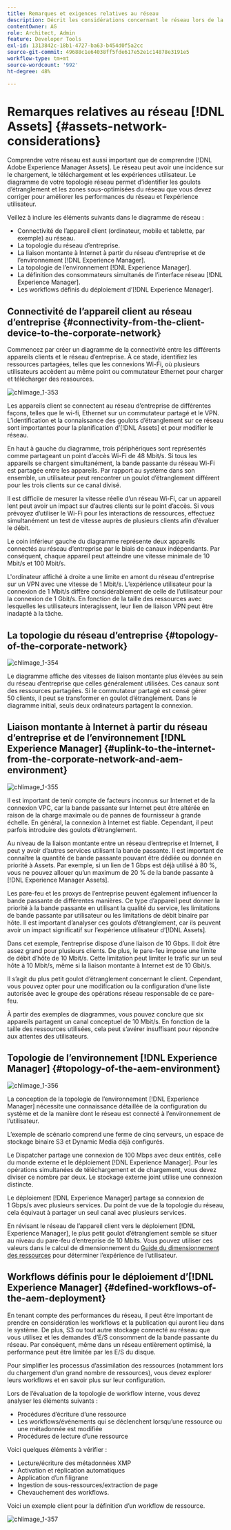 ```yaml
---
title: Remarques et exigences relatives au réseau
description: Décrit les considérations concernant le réseau lors de la conception d’un déploiement d’ [!DNL Adobe Experience Manager Assets] .
contentOwner: AG
role: Architect, Admin
feature: Developer Tools
exl-id: 1313842c-18b1-4727-ba63-b454d0f5a2cc
source-git-commit: 49688c1e64038ff5fde617e52e1c14878e3191e5
workflow-type: tm+mt
source-wordcount: '992'
ht-degree: 48%

---
```


# Remarques relatives au réseau [!DNL Assets] {#assets-network-considerations}

Comprendre votre réseau est aussi important que de comprendre [!DNL Adobe Experience Manager Assets]. Le réseau peut avoir une incidence sur le chargement, le téléchargement et les expériences utilisateur. Le diagramme de votre topologie réseau permet d’identifier les goulots d’étranglement et les zones sous-optimisées du réseau que vous devez corriger pour améliorer les performances du réseau et l’expérience utilisateur.

Veillez à inclure les éléments suivants dans le diagramme de réseau :

* Connectivité de l’appareil client (ordinateur, mobile et tablette, par exemple) au réseau.
* La topologie du réseau d’entreprise.
* La liaison montante à Internet à partir du réseau d’entreprise et de l’environnement [!DNL Experience Manager].
* La topologie de l’environnement [!DNL Experience Manager].
* La définition des consommateurs simultanés de l’interface réseau [!DNL Experience Manager].
* Les workflows définis du déploiement d’[!DNL Experience Manager].

## Connectivité de l’appareil client au réseau d’entreprise {#connectivity-from-the-client-device-to-the-corporate-network}

Commencez par créer un diagramme de la connectivité entre les différents appareils clients et le réseau d’entreprise. À ce stade, identifiez les ressources partagées, telles que les connexions Wi-Fi, où plusieurs utilisateurs accèdent au même point ou commutateur Ethernet pour charger et télécharger des ressources.

![chlimage_1-353](assets/chlimage_1-353.png)

Les appareils client se connectent au réseau d’entreprise de différentes façons, telles que le wi-fi, Ethernet sur un commutateur partagé et le VPN. L’identification et la connaissance des goulots d’étranglement sur ce réseau sont importantes pour la planification d’[!DNL Assets] et pour modifier le réseau.

En haut à gauche du diagramme, trois périphériques sont représentés comme partageant un point d’accès Wi-Fi de 48 Mbit/s. Si tous les appareils se chargent simultanément, la bande passante du réseau Wi-Fi est partagée entre les appareils. Par rapport au système dans son ensemble, un utilisateur peut rencontrer un goulot d’étranglement différent pour les trois clients sur ce canal divisé.

Il est difficile de mesurer la vitesse réelle d’un réseau Wi-Fi, car un appareil lent peut avoir un impact sur d’autres clients sur le point d’accès. Si vous prévoyez d’utiliser le Wi-Fi pour les interactions de ressources, effectuez simultanément un test de vitesse auprès de plusieurs clients afin d’évaluer le débit.

Le coin inférieur gauche du diagramme représente deux appareils connectés au réseau d’entreprise par le biais de canaux indépendants. Par conséquent, chaque appareil peut atteindre une vitesse minimale de 10 Mbit/s et 100 Mbit/s.

L&#39;ordinateur affiché à droite a une limite en amont du réseau d&#39;entreprise sur un VPN avec une vitesse de 1 Mbit/s. L’expérience utilisateur pour la connexion de 1 Mbit/s diffère considérablement de celle de l’utilisateur pour la connexion de 1 Gbit/s. En fonction de la taille des ressources avec lesquelles les utilisateurs interagissent, leur lien de liaison VPN peut être inadapté à la tâche.

## La topologie du réseau d’entreprise  {#topology-of-the-corporate-network}

![chlimage_1-354](assets/chlimage_1-354.png)

Le diagramme affiche des vitesses de liaison montante plus élevées au sein du réseau d’entreprise que celles généralement utilisées. Ces canaux sont des ressources partagées. Si le commutateur partagé est censé gérer 50 clients, il peut se transformer en goulot d’étranglement. Dans le diagramme initial, seuls deux ordinateurs partagent la connexion.

## Liaison montante à Internet à partir du réseau d’entreprise et de l’environnement [!DNL Experience Manager] {#uplink-to-the-internet-from-the-corporate-network-and-aem-environment}

![chlimage_1-355](assets/chlimage_1-355.png)

Il est important de tenir compte de facteurs inconnus sur Internet et de la connexion VPC, car la bande passante sur Internet peut être altérée en raison de la charge maximale ou de pannes de fournisseur à grande échelle. En général, la connexion à Internet est fiable. Cependant, il peut parfois introduire des goulots d’étranglement.

Au niveau de la liaison montante entre un réseau d’entreprise et Internet, il peut y avoir d’autres services utilisant la bande passante. Il est important de connaître la quantité de bande passante pouvant être dédiée ou donnée en priorité à Assets. Par exemple, si un lien de 1 Gbps est déjà utilisé à 80 %, vous ne pouvez allouer qu’un maximum de 20 % de la bande passante à [!DNL Experience Manager Assets].

Les pare-feu et les proxys de l’entreprise peuvent également influencer la bande passante de différentes manières. Ce type d’appareil peut donner la priorité à la bande passante en utilisant la qualité du service, les limitations de bande passante par utilisateur ou les limitations de débit binaire par hôte. Il est important d’analyser ces goulots d’étranglement, car ils peuvent avoir un impact significatif sur l’expérience utilisateur d’[!DNL Assets].

Dans cet exemple, l’entreprise dispose d’une liaison de 10 Gbps. Il doit être assez grand pour plusieurs clients. De plus, le pare-feu impose une limite de débit d’hôte de 10 Mbit/s. Cette limitation peut limiter le trafic sur un seul hôte à 10 Mbit/s, même si la liaison montante à Internet est de 10 Gbit/s.

Il s’agit du plus petit goulot d’étranglement concernant le client. Cependant, vous pouvez opter pour une modification ou la configuration d’une liste autorisée avec le groupe des opérations réseau responsable de ce pare-feu.

À partir des exemples de diagrammes, vous pouvez conclure que six appareils partagent un canal conceptuel de 10 Mbit/s. En fonction de la taille des ressources utilisées, cela peut s’avérer insuffisant pour répondre aux attentes des utilisateurs.

## Topologie de l’environnement [!DNL Experience Manager] {#topology-of-the-aem-environment}

![chlimage_1-356](assets/chlimage_1-356.png)

La conception de la topologie de l’environnement [!DNL Experience Manager] nécessite une connaissance détaillée de la configuration du système et de la manière dont le réseau est connecté à l’environnement de l’utilisateur.

L’exemple de scénario comprend une ferme de cinq serveurs, un espace de stockage binaire S3 et Dynamic Media déjà configurés.

Le Dispatcher partage une connexion de 100 Mbps avec deux entités, celle du monde externe et le déploiement [!DNL Experience Manager]. Pour les opérations simultanées de téléchargement et de chargement, vous devez diviser ce nombre par deux. Le stockage externe joint utilise une connexion distincte.

Le déploiement [!DNL Experience Manager] partage sa connexion de 1 Gbps/s avec plusieurs services. Du point de vue de la topologie du réseau, cela équivaut à partager un seul canal avec plusieurs services.

En révisant le réseau de l’appareil client vers le déploiement [!DNL Experience Manager], le plus petit goulot d’étranglement semble se situer au niveau du pare-feu d’entreprise de 10 Mbits. Vous pouvez utiliser ces valeurs dans le calcul de dimensionnement du [Guide du dimensionnement des ressources](assets-sizing-guide.md) pour déterminer l’expérience de l’utilisateur.

## Workflows définis pour le déploiement d’[!DNL Experience Manager] {#defined-workflows-of-the-aem-deployment}

En tenant compte des performances du réseau, il peut être important de prendre en considération les workflows et la publication qui auront lieu dans le système. De plus, S3 ou tout autre stockage connecté au réseau que vous utilisez et les demandes d’E/S consomment de la bande passante du réseau. Par conséquent, même dans un réseau entièrement optimisé, la performance peut être limitée par les E/S du disque.

Pour simplifier les processus d’assimilation des ressources (notamment lors du chargement d’un grand nombre de ressources), vous devez explorer leurs workflows et en savoir plus sur leur configuration.

Lors de l’évaluation de la topologie de workflow interne, vous devez analyser les éléments suivants :

* Procédures d’écriture d’une ressource
* Les workflows/événements qui se déclenchent lorsqu’une ressource ou une métadonnée est modifiée
* Procédures de lecture d’une ressource

Voici quelques éléments à vérifier :

* Lecture/écriture des métadonnées XMP
* Activation et réplication automatiques
* Application d’un filigrane
* Ingestion de sous-ressources/extraction de page
* Chevauchement des workflows.

Voici un exemple client pour la définition d’un workflow de ressource.

![chlimage_1-357](assets/chlimage_1-357.png)

